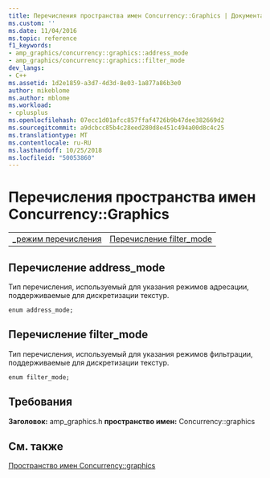 ```yaml
---
title: Перечисления пространства имен Concurrency::Graphics | Документация Майкрософт
ms.custom: ''
ms.date: 11/04/2016
ms.topic: reference
f1_keywords:
- amp_graphics/concurrency::graphics::address_mode
- amp_graphics/concurrency::graphics::filter_mode
dev_langs:
- C++
ms.assetid: 1d2e1859-a3d7-4d3d-8e03-1a877a86b3e0
author: mikeblome
ms.author: mblome
ms.workload:
- cplusplus
ms.openlocfilehash: 07ecc1d01afcc857ffaf4726b9b47dee382669d2
ms.sourcegitcommit: a9dcbcc85b4c28eed280d8e451c494a00d8c4c25
ms.translationtype: MT
ms.contentlocale: ru-RU
ms.lasthandoff: 10/25/2018
ms.locfileid: "50053860"
---
```

# <a name="concurrencygraphics-namespace-enums"></a>Перечисления пространства имен Concurrency::Graphics

|||
|-|-|
|[_режим перечисления](#address_mode)|[Перечисление filter_mode](#filter_mode)|

##  <a name="address_mode"></a>  Перечисление address_mode

Тип перечисления, используемый для указания режимов адресации, поддерживаемые для дискретизации текстур.

```
enum address_mode;
```

##  <a name="filter_mode"></a>  Перечисление filter_mode

Тип перечисления, используемый для указания режимов фильтрации, поддерживаемые для дискретизации текстур.

```
enum filter_mode;
```

## <a name="requirements"></a>Требования

**Заголовок:** amp_graphics.h **пространство имен:** Concurrency::graphics

## <a name="see-also"></a>См. также

[Пространство имен Concurrency::graphics](concurrency-graphics-namespace.md)
